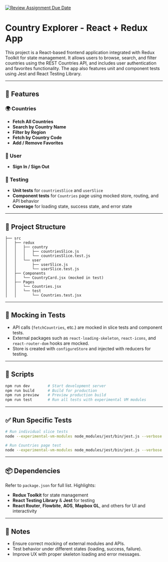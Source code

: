 [![Review Assignment Due Date](https://classroom.github.com/assets/deadline-readme-button-22041afd0340ce965d47ae6ef1cefeee28c7c493a6346c4f15d667ab976d596c.svg)](https://classroom.github.com/a/mNaxAqQD)

# Country Explorer - React + Redux App

This project is a React-based frontend application integrated with Redux Toolkit for state management. It allows users to browse, search, and filter countries using the REST Countries API, and includes user authentication and favorites functionality. The app also features unit and component tests using Jest and React Testing Library.

---

## 🚀 Features

### 🌍 Countries

* **Fetch All Countries**
* **Search by Country Name**
* **Filter by Region**
* **Fetch by Country Code**
* **Add / Remove Favorites**

### 👤 User

* **Sign In / Sign Out**


### 🧪 Testing

* **Unit tests** for `countriesSlice` and `userSlice`
* **Component tests** for `Countries` page using mocked store, routing, and API behavior
* **Coverage** for loading state, success state, and error state

---

## 📁 Project Structure

```
├── src
│   ├── redux
│   │   ├── country
│   │   │   ├── countriesSlice.js
│   │   │   └── countriesSlice.test.js
│   │   └── user
│   │       ├── userSlice.js
│   │       └── userSlice.test.js
│   ├── Components
│   │   └── CountryCard.jsx (mocked in test)
│   ├── Pages
│   │   └── Countries.jsx
│   │   └── test
│   │       └── Countries.test.jsx
```

---

## 🧩 Mocking in Tests

* API calls (`fetchCountries`, etc.) are mocked in slice tests and component tests.
* External packages such as `react-loading-skeleton`, `react-icons`, and `react-router-dom` hooks are mocked.
* Store is created with `configureStore` and injected with reducers for testing.

---

## 🔧 Scripts

```bash
npm run dev        # Start development server
npm run build      # Build for production
npm run preview    # Preview production build
npm run test       # Run all tests with experimental VM modules
```

---

## ✅ Run Specific Tests

```bash
# Run individual slice tests
node --experimental-vm-modules node_modules/jest/bin/jest.js --verbose src/redux/user/userSlice.test.js src/redux/country/countriesSlice.test.js

# Run Countries page test
node --experimental-vm-modules node_modules/jest/bin/jest.js --verbose src/Pages/test/Countries.test.jsx
```

---

## 📦 Dependencies

Refer to `package.json` for full list. Highlights:

* **Redux Toolkit** for state management
* **React Testing Library** & **Jest** for testing
* **React Router**, **Flowbite**, **AOS**, **Mapbox GL**, and others for UI and interactivity

---

## 📝 Notes

* Ensure correct mocking of external modules and APIs.
* Test behavior under different states (loading, success, failure).
* Improve UX with proper skeleton loading and error messages.
